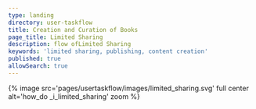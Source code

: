 ```yaml
---
type: landing
directory: user-taskflow
title: Creation and Curation of Books
page_title: Limited Sharing
description: flow ofLimited Sharing
keywords: 'limited sharing, publishing, content creation'
published: true
allowSearch: true
---
```

{% image src='pages/usertaskflow/images/limited_sharing.svg' full center alt='how_do _i_limited_sharing' zoom %} 
